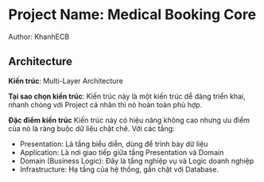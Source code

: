 # Project Name: Medical Booking Core
Author: KhanhECB

## Architecture
**Kiến trúc**: Multi-Layer Architecture

**Tại sao chọn kiến trúc**: Kiến trúc này là một kiến trúc dễ dàng triển khai, nhanh chóng với Project cá nhân thì nó hoàn toàn phù hợp. 

**Đặc điểm kiến trúc** Kiến trúc này có hiệu năng không cao nhưng ưu điểm của nó là ràng buộc dữ liệu chặt chẽ. Với các tầng:
- Presentation: Là tầng biểu diễn, dùng để trình bày dữ liệu
- Application: Là nơi giao tiếp giữa tầng Presentation và Domain
- Domain (Business Logic): Đây là tầng nghiệp vụ và Logic doanh nghiệp
- Infrastructure: Hạ tầng của hệ thống, gắn chặt với Database.

